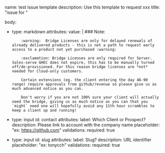 name: test issue template
description: Use this template to request xxx
title: "issue for <what>"

body:

- type: markdown
  attributes:
    value: |
          ### Note:
          
          :warning:  Bridge Licenses are only for delayed renewals of already delivered products - this is not a path to request early access to a product not yet purchased :warning:
          
          :exclamation: Bridge Licenses are only required for Server. Sales-serve GHEC does not expire, this has to be manually turned off/de-provisioned. For this reason bridge licenses are *not* needed for Cloud-only customers.
          
          Certain extensions (eg. the client entering the day 46-90 range) require approvals from github/revenue so please give us as much advanced notice as you can. 
          
          Don't worry if you are not 100% sure your client will actually need the bridge, giving us as much notice as you can that you `might` need one will hopefully avoid any 11th hour scrambles to keep a client up and running!

- type: input
  id: contact
  attributes:
    label: Which Client or Prospect?
    description: Please link to account with the company name
    placeholder: "ex: https://github.com"
  validations:
    required: true

- type: input
  id: slug
  attributes:
    label: Slug?
    description: URL identifier
    placeholder: "ex: tonycch"
  validations:
    required: true
    
